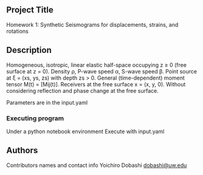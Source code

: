 ## Project Title
Homework 1: Synthetic Seismograms for displacements, strains, and rotations
## Description
Homogeneous, isotropic, linear elastic half-space occupying z ≥ 0 (free surface at z = 0). 
Density ρ, P-wave speed α, S-wave speed β.
Point source at ξ = (xs, ys, zs) with depth zs > 0.
General (time-dependent) moment tensor M(t) = [Mij(t)].
Receivers at the free surface x = (x, y, 0). 
Without considering reflection and phase change at the free surface.

Parameters are in the input.yaml

### Executing program
Under a python notebook environment
Execute with input.yaml

## Authors
Contributors names and contact info
Yoichiro Dobashi
dobashi@uw.edu
